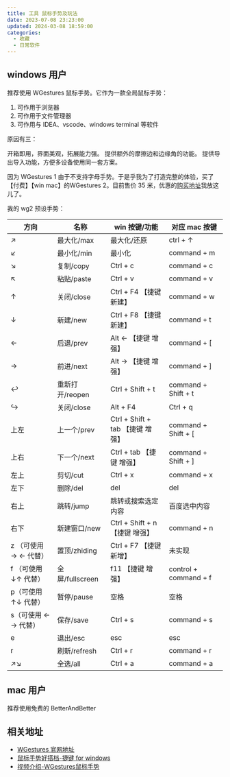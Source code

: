 ```yaml
---
title: 工具 鼠标手势及玩法
date: 2023-07-08 23:23:00
updated: 2024-03-08 18:59:00
categories:
  - 收藏
  - 日常软件
---
```


## windows 用户

推荐使用 WGestures 鼠标手势。它作为一款全局鼠标手势：

1. 可作用于浏览器
2. 可作用于文件管理器
3. 可作用与 IDEA、vscode、windows terminal 等软件

原因有三：

开箱即用，界面美观，拓展能力强。
提供额外的摩擦边和边缘角的功能。
提供导出导入功能，方便多设备使用同一套方案。

因为 WGestures 1 由于不支持字母手势。于是乎我为了打造完整的体验，买了【付费】【win mac】的WGestures 2。目前售价 35 米，优惠的[购买地址](https://store.lizhi.io/site/products/id/523?cid=46jjayiu)我放这儿了。

我的 wg2 预设手势：

| 方向 | 名称 | win 按键/功能 | 对应 mac 按键 |
| ----  | ---- | ---- | ---- |
| ↗︎ | 最大化/max | 最大化/还原 | ctrl + ↑ |
| ↙︎ | 最小化/min | 最小化 | command + m |
| ↘︎ | 复制/copy | Ctrl + c | command + c |
| ↖︎ | 粘贴/paste | Ctrl + v | command + v |
| ↑ | 关闭/close | Ctrl + F4 【捷键 新建】| command + w |
| ↓ | 新建/new | Ctrl + F8 【捷键 新建】| command + t |
| ← | 后退/prev | Alt ← 【捷键 增强】| command + [ |
| → | 前进/next | Alt → 【捷键 增强】| command + ] |
| ↩ | 重新打开/reopen | Ctrl + Shift + t | command + Shift + t |
| ↪ | 关闭/close | Alt + F4 | Ctrl + q |
| 上左 | 上一个/prev | Ctrl + Shift + tab 【捷键 增强】| command + Shift + [ |
| 上右 | 下一个/next | Ctrl + tab 【捷键 增强】|  command + Shift + ] |
| 左上 | 剪切/cut | Ctrl + x | command + x |
| 左下 | 删除/del | del | del |
| 右上 | 跳转/jump | 跳转或搜索选定内容 | 百度选中内容 |
| 右下 | 新建窗口/new | Ctrl + Shift + n 【捷键 增强】| command + n |
| z （可使用 → ← 代替）| 置顶/zhiding | Ctrl + F7 【捷键 新增】| 未实现 |
| f （可使用 ↓↑ 代替）| 全屏/fullscreen | f11 【捷键 增强】| control + command + f |
| p（可使用 ↑↓ 代替）| 暂停/pause | 空格 | 空格 |
| s（可使用 ← → 代替）| 保存/save | Ctrl + s | command + s |
| e | 退出/esc | esc | esc |
| r | 刷新/refresh | Ctrl + r | command + r |
| ↗︎↘︎ | 全选/all | Ctrl + a | command + a |

## mac 用户

推荐使用免费的 BetterAndBetter

## 相关地址

* [WGestures 官网地址](https://www.yingdev.com/projects/wgestures)
* [鼠标手势好搭档-捷键 for windows](https://gitcode.com/acc8226/jiejian/releases/)
* [视频介绍-WGestures鼠标手势](https://www.bilibili.com/video/BV1xM4y1j79r/?share_source=copy_web&vd_source=54168537affc2c02555097cb26797d99)
